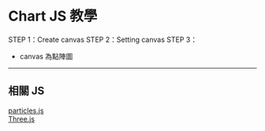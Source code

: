 # Chart JS 教學

STEP 1：Create canvas
STEP 2：Setting canvas
STEP 3：

* canvas 為點陣圖
<hr>

## 相關 JS

<a href="https://vincentgarreau.com/particles.js/">particles.js</a><br>
<a href="https://threejs.org/">Three.js</a><br>
